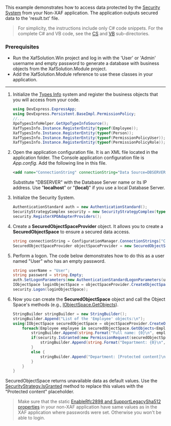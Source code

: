 <!-- default file list -->

This example demonstrates how to access data protected by the [Security System](https://docs.devexpress.com/eXpressAppFramework/113366/concepts/security-system/security-system-overview) from your Non-XAF application. The application outputs secured data to the 'result.txt' file.

>For simplicity, the instructions include only C# code snippets. For the complete C# and VB code, see the [CS](/CS) and [VB](/VB) sub-directories.
 
### Prerequisites
* Run the XafSolution.Win project and log in with the 'User' or 'Admin' username and empty password to generate a database with business objects from the XafSolution.Module project.
* Add the XafSolution.Module reference to use these classes in your application.

***

1. Initialize the [Types Info](https://docs.devexpress.com/eXpressAppFramework/113669/concepts/business-model-design/types-info-subsystem) system and register the business objects that you will access from your code.
	
	[](#tab/tabid-csharp)
	
	```csharp
	using DevExpress.ExpressApp;
	using DevExpress.Persistent.BaseImpl.PermissionPolicy;
	//...
	XpoTypesInfoHelper.GetXpoTypeInfoSource();
    XafTypesInfo.Instance.RegisterEntity(typeof(Employee));
    XafTypesInfo.Instance.RegisterEntity(typeof(Person));
    XafTypesInfo.Instance.RegisterEntity(typeof(PermissionPolicyUser));
    XafTypesInfo.Instance.RegisterEntity(typeof(PermissionPolicyRole));
	```
2. Open the application configuration file. It is an XML file located in the application folder. The Console application configuration file is _App.config_. Add the following line in this file.
	
	[](#tab/tabid-xml)
	
	```xml
	<add name="ConnectionString" connectionString="Data Source=DBSERVER;Initial Catalog=XafSolution;Integrated Security=True"/>
	```
	
	Substitute "DBSERVER" with the Database Server name or its IP address. Use "**localhost**" or "**(local)**" if you use a local Database Server.
	
3. Initialize the Security System.
	
	[](#tab/tabid-csharp)
	
	```csharp
    AuthenticationStandard auth = new AuthenticationStandard();
    SecurityStrategyComplex security = new SecurityStrategyComplex(typeof(PermissionPolicyUser), typeof(PermissionPolicyRole), auth);
    security.RegisterXPOAdapterProviders();
	```
4. Create a **SecuredObjectSpaceProvider** object. It allows you to create a **SecuredObjectSpace** to ensure a secured data access.
	[](#tab/tabid-csharp)
	
	```csharp
	string connectionString = ConfigurationManager.ConnectionStrings["ConnectionString"].ConnectionString;
	SecuredObjectSpaceProvider objectSpaceProvider = new SecuredObjectSpaceProvider(security, connectionString, null);
	```
5. Perform a logon. The code below demonstrates how to do this as a user named "User" who has an empty password.
[](#tab/tabid-csharp)
	
	```csharp
    string userName = "User";
    string password = string.Empty;
    auth.SetLogonParameters(new AuthenticationStandardLogonParameters(userName, password));
	IObjectSpace loginObjectSpace = objectSpaceProvider.CreateObjectSpace();
    security.Logon(loginObjectSpace);
	```
6. Now you can create the **SecuredObjectSpace** object and call the Object Space's methods (e.g., [IObjectSpace.GetObjects](https://docs.devexpress.com/eXpressAppFramework/DevExpress.ExpressApp.IObjectSpace.GetObjects.overloads)).
	[](#tab/tabid-csharp)
	
	```csharp
    StringBuilder stringBuilder = new StringBuilder();
    stringBuilder.Append("List of the 'Employee' objects:\n");
    using(IObjectSpace securedObjectSpace = objectSpaceProvider.CreateObjectSpace()) {
		foreach(Employee employee in securedObjectSpace.GetObjects<Employee>()) {
			stringBuilder.Append(string.Format("Full name: {0}\n", employee.FullName));
			if(security.IsGranted(new PermissionRequest(securedObjectSpace, typeof(Employee), SecurityOperations.Read, employee, "Department"))) {
				stringBuilder.Append(string.Format("Department: {0}\n", employee.Department.Title));
			}
			else {
				stringBuilder.Append("Department: [Protected content]\n");
			}
		} 
	}
	```

SecuredObjectSpace returns unavailable data as default values. Use the [SecurityStrategy.IsGranted](https://docs.devexpress.com/eXpressAppFramework/DevExpress.ExpressApp.Security.SecurityStrategy.IsGranted(DevExpress.ExpressApp.Security.IPermissionRequest)) method to replace this values with the "Protected content" placeholder.

> Make sure that the static [EnableRfc2898 and SupportLegacySha512 properties](https://docs.devexpress.com/eXpressAppFramework/112649/Concepts/Security-System/Passwords-in-the-Security-System) in your non-XAF application have same values as in the XAF application where passwords were set. Otherwise you won't be able to login.
